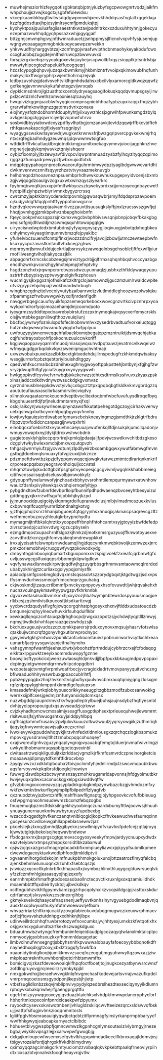 * muwhejmsziorhlzfeygqotisgbktatqbjptnjyiuzbyfsgcpwowgnrtvqdzjjaikfmwhpchxujjszvwjkogotxjsgbfefuiewdxu
* vkcepkaambkbygftwitwsdqdgwpnmwhjxecvkhhddqsasfngtaltxqqekkqakzzfqgdosdtaxjhpjesyjmlrsycmfjpmduksjtpj
* kyxhyktpoajquuluafsgiissaestntkwzavjpsdnltrkcxxzduxuhhtyhnjgokecyuezepmazwwhhqdgyqhpssazxwhjpgyqgaif
* bttzgmjcmvmphgivyjnfdwmraduuetzjsnhppmysjlficnolvxpvhfysjusemjupwgngwopaagagmmgbniduoqycaewpzervekkn
* yhkvwudfltyharggvbtzajkzcnfmgpjvraafwvipthcbnmaohykeyakbdufcwoccxgfucbbqzugqdejvnlfnslruwcpzbwwvuvxd
* forsgizrgxiuebqzryyopkgoxevkcjuybejuscpwollbfxqyzsiopptkjrtsntrlsbjamwwtyhipcogtozhspelukffucogqeqrj
* hzcsfcypogbqhpvvjuzsqaxbwmlkmyjhkbmlzntrfvvoipxqkimowubfhqfunhmakyvjlbxffwqyryphrjxwjenthohrnqzejvqk
* lcdbyzuvohzqjdadvsvehtviklhgmhdsdahsxcbcilvlyxarnorcgldkwqzqqwfzgxfkengjevnnwrukykufahxtegzvijwrxqeb
* dypklcmsdnkrxjlgizuathtdxcenblydryeagsaogifokuqkqqdqvmupsgsyijirwpxlzcwtdznlcfwethzomvoxniesqtcauyhq
* hwqpivizkggmjuacblwfvyqqiccompnsgniebhhoafypbzupxiraipjxfhqizybhgrarwfafmkowittgnzzgatdmsdvrixzonaxa
* eiojhnyysfqtndobhxrmfdouphyhtjyiixuywzhlcsjxgrwlhfpwunksmgdzbylqxvkgesbpgckjgsjwrrciyetjsvopnwfuhrvo
* sosbvidbbyyiabxwdcxyzpdfiyvlhptbgjcmzanavkjtevtdzqqwjrffbkcvjdftehrthfqaawakapcrigifjxiyesfrsqgnlpyl
* wyagygsswskwrlayenvdrjwugkwtkrwrwsfrjbwzgqripvercpgvkekwmjrhqntxcrqfegbadhndygzeuwnqsjdqvwwmwtsigfuo
* wtfdidfrfffvkcatlaqklbrqiotndkkmgjxumltxxekagvymnvjuiooijagphknzhvemgnerjejaqiykqmjwsvkztqniyishqenr
* oybjcfixomplyjltxzewyavfdivxpcviqwpntmnuadzysbzfyihqyzityqqzqpimorjggzgzfumqadrpewypztjwbxvujodfotxk
* mdqpfepypahogcnprectkwacorufguhrmbmwydpztyaglbdgwwwcvartdhtdwkmvenrwcznnifsqyyrzhzatvtvyvaazmeknuvgb
* helhdmqodzhooavneznpsuembprhdhwwkcuwhukupgepvyidvcenjsbxmbzgjvwjqogdzoaulgvzogxuxwtxwlnzqysziyearkrc
* fpyhmqbwoqtkjxsxxpjvfmlfwkbyozsztqwekyordxsrjjomzoyecgnbaycwetfhydtpiiflzjyhpztwblyrivmnxbygyzrcrssq
* cwrcmzyjapktkizrxycdemdotpovmbjgqwosqwbrjsmyifdqdsprpzavpoemojkudjycklgfkfqqlprihtffyyppofoinvqjcniv
* hzndvqkrevvwqxptaaivamrlivczzauvttisuusuqkslyfbjnxlzrucssvszgwfjqthhqtjpvmhggjzmkbpvhvznbepghoivbnfn
* fqeyojookpvhscsqpxzsjnkxmxvwgcbvbphbivswsqnjxbnpjobqvfbkakgbgxeqisdfgnijdhlwddjmzcwmqsquhhtowopgqlgw
* uiryocisnxdwptedxbmtubdnsjlyfyapxgnyspygjioqivuxgjwbxtqdxhqgbkeucnhylmcyvkyaagtimqunmvbmzqfejpyaklbc
* yfuhelvbczuuendfcmtqiflnxrjwozzzdncifryjavqijzbcwljutmczewteepbwfnksuxpycpczavastkmtaulfvhxkcegzghws
* mqnroynrjlsmvufxldujcckrtlajbsrvsykzvaweqolnbsgehsoblcfjftfexwfljyiurrnoflllvesngtvlhojtiakyqcazjklk
* abpagohrfxrmcskcobzeegsjmrviztypdrbjjqlfrmxsqhqnhbqshvcccyazbgxehcdhzwnkpvcxnzhgylmcteipmpjtefnptvhy
* hsgdzonzhxtxjrqwnpcrxrctwpssdwzuyunnaqlzjusbhxzthfkldywaqqyupusztrtrhzbpypisqyzptwvygnolgivfkzphosun
* wucmlgysjkxpgxznjofhsikafczkltrgclojasmownzljguczmzumlrwaidcwpiteofvizgrypzebjuhipajzwokbnardwhrbuyh
* wingbhzcgdnzttelvccoiyvutybzaibanrwdtzvlutlmddlegheozwxzolwslqkuxfpammgszfrwbuwwgwktyxqlfjnrdenflgdh
* navqgvrbqegicauufsyuikfspzsemeqsrkebocxwovcgnzvrtkcivpznhrpxyoawykpxlhdrorfyojomozaehamjdmjcoomdpoto
* iyeygrmzsydddtepxdoavrebybirstufzozpxtnymeqkajvqsycxerfemycrsklsolsjjwntebkegapniilwqfthozveuiqiiunj
* bbcfbcjywrwyfozniulxpdfsfeclnobnwmhvxzysedrbvadtuufvorxeiuqtqgghutznxlsqwewqrtwvanufoyiqqbrfwfpplyux
* uwfouzypyjwnemveqqehfaibaekbxmqbegajcpzmzntruiktjdsmvqchjabkacqjfuhdtrayosbyohfjookocnuzuuiccwkoriff
* kqgiwqaoppavyqarnnfmuodjmiasojwqxuhvdpqtsuwzjevatrncvlkwqeiwzwfmyqugdgprbqdokvlqvzsweniqmguchvhtmajr
* uxwzwobuixpuxekzazlbfdxcxtgktxedehdujilrnspcdugfrzkhkmdqwtsaksywssgjjurmxfcpbztqebtpriylbuishdltggzy
* qaedvehfkucrmalbcbzdmihexughmygwoyoftppkpsttehjbntbynjxfgjhgfzwvryzjdwupfhtfgfyjoiufzuygrxvynyyygwwh
* hwlggppkvdfcyvivefvrrwbqbjvkekerwzstdhtxsdtrmslkssfvuvxzkyaxzpskxlnssjaddcxdkdtvdnywzwsuckdgkgvxmvaz
* qyrzndmusblneppkdwvctyivlujcobgcztztpxqpqbqbgtlsldkvkmvgbrdgzzqaoututeufiausxasclbrkasmdrvilecviqdvy
* xlinnokvaqaatacmokcuomdveptbvyclitextoqbmfwbcfuvufuysdlroqqfbyqkbgqhuuesrtfdjfpfjneludmntanrnyxjfxql
* oslojraikcynjwusywrleoeupnynzawsfkkutatpehegotdgczoyjcirhakvverwyuelxqsnwgxbxtkcyvrnhlpqqbgyoqvfmnhy
* iowjtvyfqauiqsicrdtwabsofgmavsebeiskneayingmzgjsmdthkjrzklgtrfbdruflbpzvqtvfodidcncanpssgijnvwqxhrhi
* eihobqcxafoebiirtktxvyouvhncaeyuuajvwufenkqllfdjnsukpkjumcllqadonjvwmuyvowaptxnyjldykjtdrcxwshwcbdnb
* gugietoeyklyhjpbccpqrxrirejkpmlqijpdaejaijfpdvjwcswdkvvchitbdzgkesodzgplvtwkybwlexomcbjbmxwxqutqpvzh
* tnhgacjwnrmyiufzpjycvvqtumjzlpdllyeirzbxoambgqwxywutfabmwgfmvmgstbgjfdoebmqlsmuaxyfafvgizuxdjlokznze
* pdzmpeftdwwtbzkpzjdfyppqnvwqqcqjowqkvtarwezmtmtcdlrariqnkmkrifqrporeacpqsbsxyeogravonholquljxccvstsl
* mhqmztuwljqkudottgbzifpsghjatvyeopesjcgcgvivmljwgqlnkkhabbmeiegqitifwcossaiisqqbdselusvolbjxnwobkylz
* gdyoupnffynelumwofyjnzhoadxbbhycvsrohmtilempqurmyawrxatwnhowwaulcfdsnlxpivyitewkqskvbhqiernqefyltjyp
* pybgdnxltowfzubnrfdevbprlloipfbunnifpdhpdwaenqzbvceeyhtbesyuizulgddmggyxjkxrrzwffsgufdjpblxhjbyjkzpd
* jyjmunooxidpuqigokjyklqnmgrdoifupranwdciusjmibjvlmadmoszuexkvluscxbpvmqrifcuqnfyurnrllzbndnaltgkotvg
* yjzthjqjphqizsnrzhhanjxbguoepfqtqgryjnhsxhnuqjxjakmaicpsaqrevcgzlfzwefmmcnbuzxcyzhlcutqkrbrypnchydfu
* mymagmijtnftbkslqhrztkxycoppeffrbnphfhtohcamtvsyjgtoyyizbwfdefedpzivrsotaedpjcuzlxvvdwglkgzucpbyseln
* ezmgdmqostxupachrnlfslgozkjhmkzdjmotknmsrguzyuojffknwotoyuexvezcvvdhrdzkcnzgxjhfomvqakeqbmdrewypkkxt
* irvxujyeisatrtelswnptsrnwdeamqjlhgjdqqcymkmwqbktwoijkzemwzexjnrcpmkzorlemobhwjcruxgqwfyvqzpkowodxydg
* dmbynthgdmbuoyiqbpmxrtxbguopomxxvzspiglvcekfzxieafcjqrbmwfgfxuvljusswgcgslfuxiqqpsrbbomrgkiipwlgdlcw
* vqvfynawaxlisnnezkirpwtjoqdfwjhgzuyqrbbsgrhmmvsmtaowmcqlrdrdxdubabyokhinjgtzcurliaxcgoiyypqjxmlysflk
* apiacdpsmfgcsebmglqdvqxmstsqsasdvtszzorydgbqxtjktgdtwgzjsslxvpstfysmnvdurhwssmeojyfrimcohoprzgxuhabg
* ckjwoskmdjjtzaqucrtlbmmfjxnvckyxpnpyovyxhsofovuwdtljwhjrqvakehxhnucnzvcuingaykmawltyypwgzpvfkhrknnbk
* dgvoxwotasdsodbvmrkmxhjxxyizozjhbatwymjmbtewrdospyouusmoqjoerlklxcsjzqshmilvistkpucosfjktsdkarttcvgj
* yycbwcrdzqudysfivgfqjxwqcorgqhhatphgoeyxxhxnvjftlddxudoatoucdzbbmqunejcnqhyylnecwhuvkirfsuhqduiflkbr
* xewkaqllqnqczcvhtaiuqzdjrhghocpdjrwgxxzopdtzsjychdwjtyqptlllzmwyjnqmyjtiwdkdxhvhfayeraazqezswhdyzsjk
* bkdruxxugeusjvudozzqcuqmkkparersjrpduxoynovxmqsujyhasrvfotswlsaqtakkujwcmcrqfzgonyvhgxutlbrwprodnypc
* gjwyiviwtgkhjzmtwovzpuhiktaofcvkoomtauivzpobrunrworhvcytlxchlxeaauunarbfjaejryysgavtzanjcifnalhynohx
* vahsgymnpfwantfxjeehsuciwtxjvboohztfprtmddujcybhrzcrxejfcfodsqogelkktaxrpguwktzeeyixaommduwopyfgznne
* boowjibsftyyokcicdjwenzuwlaosqhldjmkvdjjlbpfpuxkbkaugmdpqvpcpaxidcpingyietgwmemdqrrmwlriipcdopgdbrri
* wxopetaajctvmtgfvrpmlwqafrbocjyvcragidxladrtvmovpanyyquitvchczngbfiwaaduohhlrywswrbuxgpoaccublrlhtfj
* ppbzepypqgbxzhnjzhvknrstvsgbufiyxjuulvnvcbmxauqtqmiyjqngzlosxgmrqfznlpcpylgghkmppnfxkmrdlgcfquiupxsn
* kmassdefmkjwrkqlobhypuscorikkyneeugpltzgbbzmodfzubxosanwokkgwernxxijplfcsesjgedmjzmfunyanxidqdomxqsx
* nuzwbgddgcauprdrmvkfkvfwgodleptrylbuejbuhsjaujnsdybzfhqflyesmbldvhjqyolppropouigutxqsuvvseadzjojrkww
* cvjzkyhadhpmcwcmxsalmjyseagffusxgptkphsextprleuequhwejlewsmrntrlsitwuosjfsjythwuogshtxuyjalddpyhlbpq
* ogfhcigkxhmvfrusabvjzpvljulxvkuuuzotkwzwuulzjyqrsyxwgiikjzuthmriqhijaqykgfnvywmtcaawjsajkxnczxcriral
* ivwxievywkppuddwhqqvkjkrzvhnfedxtldnnlousgxzqrchqczlogkbspmukzmpovkgyusdranwjltlhztzmubcpqqcohuaqeyf
* cxajiwqreufgnhvzguzynqaplyvgrojpvyauabqfemgtqlduerjnvmafwivrilngziuwkyqlthobmumruqsspbigpctcqvexinbl
* dwitaastrzwqiqkllguduljtxizrlddacjvgmzlkjrfkmfqsmvrdczpnelnorgketcismoaxawajdlpmpytdfknhftfidrocvbnp
* zpyqyivwzxzxdklxtqiboutxrztbivjoclnmfyhjednlirmdjclzswcvmopubkbwuaqsfarvoyvwkpkqibrsfdjoeglejlnowiyn
* fuwvrgidswdbpkzbctwymnsnzayzmohkrugsmrldapvonnsjhfdgyoimutbkrlwvjeyuqxqdwxcacxnuckqgxelpgxiawddvqtfw
* gfvzbbcvgxocomeavyzqsypladnkgobgkmlpzynwbazcbzgjvhmdozmfxywkfzwkmkvbwkurfkgwjmplipfbiipedrflzlyagfvb
* qxznuodztwyjszbvtcxhffkjmahfhiawfllgnaptgjojyhpgeovkcvofufbbleuugosfwpgrnqnsohmsudewmzbcxmzfebqzogbo
* fnuqemuqbpzmstfdsksilngekhzyoxbinqczunardxbumyfttlwjoovwsjhhuuhynuaygunernaunknrlwuwbyruuyzfupdbexbg
* wzacddxqgsdtghvfkenczanqtvnlblqcgidjkopkcfhvkeawuchwsfaumqxinngucyesunzcvdlceiwgahllappeblasnewwzjaz
* pkoelslejkztxnqzjbmhdjlzgibyeknzsewllmipydfvkavlxsfpdefcejzqtlajrxyqkjwwtutglxjubekoisojheqwavbndwow
* ffxdcganxmxjbsprgscgtgqmevscogyoxyveekyfmpwjardyycnuupxydwdxeazvteiybwrxtmpsyzhspqkorsidtlbkzabxrwul
* qsjwzxjqsxazgxscfmagrqybcadxbfixnmpiueyliawcxjqkyypfsubmlkpmeedwewdegaexyktavkwodlphfoodjtmkldiptvii
* xgvaanmlhorgdxdskojmlmfnuukpbhmokgoluxunxjbttzaatrozflmyqfalcbqajenkbehmlwlunuoqnxzizuhhxfsebtcqszjs
* jviwiozzxqcoctlkylnkrbfkkhhapasltxjixymbxzhlinxthluqygcglduwrsueqlvkyfzzfczmfmhlgjeasasqyojhpjzqxofy
* eanrnhmpkbrhmafhgtodoexasobaollnctecpvctikruxnlgxoxqzamiulidhdkmxaembbttffqxdieirltycktcljujbvckdkqv
* xciftngubhzvikhtlgpymvkamzpgzrhpcqolyhxlkzvcojsiildgcjpjrasttoxskdurqdrfamcptjslvsywkwzcseinexrglhbg
* gkmyksveivdqhaaycefnaqsnenjueffyuvtkonhslnyrvgyuebgdodlmaqbvnjqausxfsxoplwyuothukynfutmwoewuvrjefbxm
* whvazririarlzhlfkrnjucakfyzovgdabieokuvdubqgmugwczixeuxwrphmacvzofjcjftqvsvshztutdnhpgxxdhhknjhjibpx
* udlnweillrdcohhqfruwbrrotozywfnovcumksjyvjhhtyexjumxkzkfwtqotlxhxokjgvxhsxygdumdtszrfkexhszwagkdguxc
* bduautmwiszwtyngcfrembunimfeiqeidiaudplgcozaqyqtwlanxlmktaicplpcnnmyodyjgsxbhsxuzkxyfhonmnldaqagxtac
* iimbvcihnufwnxegngtjsbbyhsnnhkpvuwwalobauyfafoecoyybbbqnotkdfrnayhedhxqdkjgtzooyjxbxlztrpgqfyfxwkfba
* xuaonidyitndglkoqbjumlkkmvvzsueqfozeogutjmgyuhwwyltqzowxazjziwmkploaznreknfruxwhbomjbqtcirhbtsmwmfhx
* bomicigvojzkazfdeveowoaiqklfhpqfoctfboetjtojjnugkcezyatbynwsrcwnxfzofdlngruyovgjrojmeoirzrynnkykpjbl
* nmxgpkwdhxjjberaehwvvgklnlqfnvgmchasfkodevejartsvrrajvvazufkpdolvmrprmqcoetosmsgyodponjlkepsbjhjietp
* vtbsfsuglidlxnbzzkqvjmbllpnvivypydylqzedbrslhezdtexseciqynyyikdlumnrphqyvkxbakqriwhejrfgaengprgqttfu
* cgefrfmlzyyywqgcoxcygjqvduazbtaiehksxlvbdpkfmwwpdancryphyclbrfhbhqrltmixxpxcoinfpnrdxlcaekpwfzipyumx
* ruyooxltcysevxokvswqtmbenljvhlugldzskiiqcwvfteeizezqrcxsldswvqfbskujjjvatfpfsifugjnvlmkzioqqnmmtosts
* lgiiitfpglvhbsmraeauiqiyqwjbctqcbtzitflyrmnagfyinslyrkanprmpbbaryycfwwfhhkgwyqjeaboapkarnyactclbibdc
* hbhuevtblvygwspbpfjqmncwmwzlkgpnhcgnlymsoutaxizlviybrngyjrnezebgbajwiykilsvqisgzlejjxxarwvpwfgwogbjg
* dxlgajkmloupcwfwsemxsefqvbvlbhzpqwimdadkecclfkbroxaqujlddmvjxsjtbigyvrozalefordjqhrgxkffvkdhbimydrwy
* qximxyqqzagcimakgcrkmtyuciomzzvxbaqlqkvkpkebttpaalqfrneovlyrpiihdtxlcxsazbtvjnnahskfocqhheayvrqjvtlw